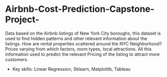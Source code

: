 # Airbnb-Cost-Prediction-Capstone-Project-
Data based on the Airbnb listings of New York City boroughs, this dataset is used to find hidden patterns and other relevant information about the listings. How are rental properties scattered around the NYC Neighborhood? Prices varying from which factors, room types, local attractions. All this information used to predict the relevant Pricing of the listing to attract more customers.  
- Key skills: Linear Regression, Sklearn, Matplotlib, Tableau
